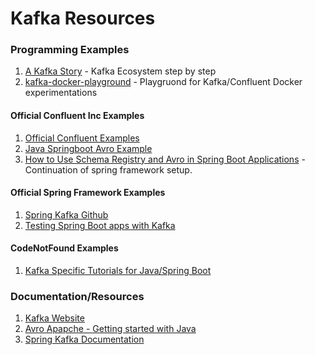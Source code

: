 # Kafka Resources

### Programming Examples

1. [A Kafka Story](https://github.com/framiere/a-kafka-story) - Kafka Ecosystem step by step
1. [kafka-docker-playground](https://github.com/vdesabou/kafka-docker-playground/blob/master/README.md) - Playgruond for Kafka/Confluent Docker experimentations

#### Official Confluent Inc Examples
1. [Official Confluent Examples](https://github.com/confluentinc/examples)
1. [Java Springboot Avro Example](https://github.com/confluentinc/examples/tree/5.5.0-post/clients/cloud/java-springboot)
1. [How to Use Schema Registry and Avro in Spring Boot Applications](https://www.confluent.io/blog/schema-registry-avro-in-spring-boot-application-tutorial/) - Continuation of spring framework setup.

#### Official Spring Framework Examples
1. [Spring Kafka Github](https://github.com/spring-projects/spring-kafka)
1. [Testing Spring Boot apps with Kafka](https://docs.spring.io/spring-boot/docs/current/reference/html/spring-boot-features.html#boot-features-embedded-kafka)

#### CodeNotFound Examples
1. [Kafka Specific Tutorials for Java/Spring Boot](https://codenotfound.com/spring-kafka-tutorials)

### Documentation/Resources
1. [Kafka Website](https://kafka.apache.org/)
1. [Avro Apapche - Getting started with Java](https://avro.apache.org/docs/current/gettingstartedjava.html)
1. [Spring Kafka Documentation](https://docs.spring.io/spring-kafka/docs/latest-ga/reference/html/#preface)
